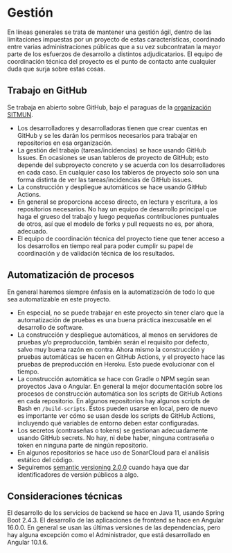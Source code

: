 # Gestión

En líneas generales se trata de mantener una gestión ágil, dentro de las limitaciones impuestas por un proyecto de estas características, coordinado entre varias administraciones públicas que a su vez subcontratan la mayor parte de los esfuerzos de desarrollo a distintos adjudicatarios. El equipo de coordinación técnica del proyecto es el punto de contacto ante cualquier duda que surja sobre estas cosas.

## Trabajo en GitHub

Se trabaja en abierto sobre GitHub, bajo el paraguas de la [organización SITMUN](https://github.com/sitmun).

- Los desarrolladores y desarrolladoras tienen que crear cuentas en GitHub y se les darán los permisos necesarios para trabajar en repositorios en esa organización.
- La gestión del trabajo (tareas/incidencias) se hace usando GitHub Issues. En ocasiones se usan tableros de proyecto de GitHub; esto depende del subproyecto concreto y se acuerda con los desarrolladores en cada caso. En cualquier caso los tableros de proyecto solo son una forma distinta de ver las tareas/incidencias de GitHub issues.
- La construcción y despliegue automáticos se hace usando GitHub Actions.
- En general se proporciona acceso directo, en lectura y escritura, a los repositorios necesarios. No hay un equipo de desarrollo principal que haga el grueso del trabajo y luego pequeñas contribuciones puntuales de otros, así que el modelo de forks y pull requests no es, por ahora, adecuado.
- El equipo de coordinación técnica del proyecto tiene que tener acceso a los desarrollos en tiempo real para poder cumplir su papel de coordinación y de validación técnica de los resultados.

## Automatización de procesos

En general haremos siempre énfasis en la automatización de todo lo que sea automatizable en este proyecto.

- En especial, no se puede trabajar en este proyecto sin tener claro que la automatización de pruebas es una buena práctica inexcusable en el desarrollo de software.
- La construcción y despliegue automáticos, al menos en servidores de pruebas y/o preproducción, también serán el requisito por defecto, salvo muy buena razón en contra. Ahora mismo la construcción y pruebas automáticas se hacen en GitHub Actions, y el proyecto hace las pruebas de preproducción en Heroku. Esto puede evolucionar con el tiempo.
- La construcción automática se hace con Gradle o NPM según sean proyectos Java o Angular. En general la mejor documentación sobre los procesos de construcción automática son los scripts de GitHub Actions en cada repositorio. En algunos repositorios hay algunos scripts de Bash en `/build-scripts`. Estos pueden usarse en local, pero de nuevo es importante ver cómo se usan desde los scripts de GitHub Actions, incluyendo qué variables de entorno deben estar configuradas.
- Los secretos (contraseñas o tokens) se gestionan adecuadamente usando GitHub secrets. No hay, ni debe haber, ninguna contraseña o token en ninguna parte de ningún repositorio.
- En algunos repositorios se hace uso de SonarCloud para el análisis estático del código.
- Seguiremos [semantic versioning 2.0.0](https://semver.org) cuando haya que dar identificadores de versión públicos a algo.

## Consideraciones técnicas

El desarrollo de los servicios de backend se hace en Java 11, usando Spring Boot 2.4.3.
El desarrollo de las aplicaciones de frontend se hace en Angular 16.0.0.
En general se usan las últimas versiones de las dependencias,
pero hay alguna excepción como el Administrador, que está desarrollado en Angular 10.1.6.
